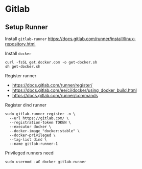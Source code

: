 # Gitlab

## Setup Runner

Install `gitlab-runner` https://docs.gitlab.com/runner/install/linux-repository.html

Install `docker`
```
curl -fsSL get.docker.com -o get-docker.sh
sh get-docker.sh
```

Register runner

- https://docs.gitlab.com/runner/register/
- https://docs.gitlab.com/ee/ci/docker/using_docker_build.html
- https://docs.gitlab.com/runner/commands

Register dind runner

```
sudo gitlab-runner register -n \
  --url https://gitlab.com/ \
  --registration-token TOKEN \
  --executor docker \
  --docker-image "docker:stable" \
  --docker-privileged \
  --tag-list dind \
  --name gitlab-runner-1
```

Privileged runners need
```
sudo usermod -aG docker gitlab-runner
```
